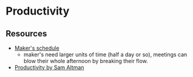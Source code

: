 # Productivity

## Resources

- [Maker's schedule](http://www.paulgraham.com/makersschedule.html)
  - maker's need larger units of time (half a day or so), meetings can blow their whole afternoon by breaking their flow.
- [Productivity by Sam Altman](https://blog.samaltman.com/productivity)

